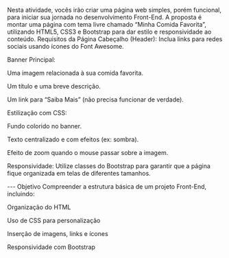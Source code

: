 Nesta atividade, vocês irão criar uma página web simples, porém funcional, para iniciar sua jornada no desenvolvimento Front-End. 
A proposta é montar uma página com tema livre chamado “Minha Comida Favorita”, utilizando HTML5, CSS3 e Bootstrap para dar estilo e responsividade ao conteúdo.
Requisitos da Página
Cabeçalho (Header): Inclua links para redes sociais usando ícones do Font Awesome.

Banner Principal:

Uma imagem relacionada à sua comida favorita.

Um título e uma breve descrição.

Um link para “Saiba Mais” (não precisa funcionar de verdade).

Estilização com CSS:

Fundo colorido no banner.

Texto centralizado e com efeitos (ex: sombra).

Efeito de zoom quando o mouse passar sobre a imagem.

Responsividade: Utilize classes do Bootstrap para garantir que a página fique organizada em telas de diferentes tamanhos.

--- Objetivo
Compreender a estrutura básica de um projeto Front-End, incluindo:

Organização do HTML

Uso de CSS para personalização

Inserção de imagens, links e ícones

Responsividade com Bootstrap

